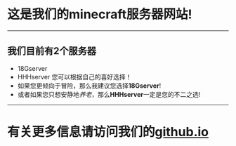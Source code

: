 # 这是我们的minecraft服务器网站!
***
## 我们目前有2个服务器
- 18Gserver
- HHHserver
您可以根据自己的喜好选择！
- 如果您更倾向于冒险，那么我建议您选择**18Gserver**!  
- 或者如果您只想安静地*养老*，那么**HHHserver**一定是您的不二之选!  

***
# 有关更多信息请访问我们的[github.io](https://hhhawa.github.io/ "做的不咋样别喷了")  